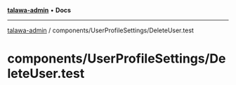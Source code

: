 [**talawa-admin**](../../../README.md) • **Docs**

***

[talawa-admin](../../../modules.md) / components/UserProfileSettings/DeleteUser.test

# components/UserProfileSettings/DeleteUser.test
